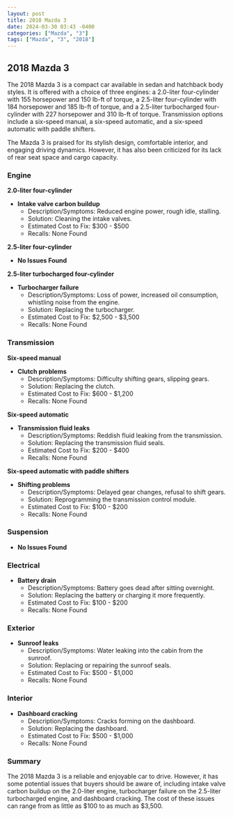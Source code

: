 ```yaml
---
layout: post
title: 2018 Mazda 3
date: 2024-03-30 03:43 -0400
categories: ["Mazda", "3"]
tags: ["Mazda", "3", "2018"]
---
```

## 2018 Mazda 3

The 2018 Mazda 3 is a compact car available in sedan and hatchback body styles. It is offered with a choice of three engines: a 2.0-liter four-cylinder with 155 horsepower and 150 lb-ft of torque, a 2.5-liter four-cylinder with 184 horsepower and 185 lb-ft of torque, and a 2.5-liter turbocharged four-cylinder with 227 horsepower and 310 lb-ft of torque. Transmission options include a six-speed manual, a six-speed automatic, and a six-speed automatic with paddle shifters.

The Mazda 3 is praised for its stylish design, comfortable interior, and engaging driving dynamics. However, it has also been criticized for its lack of rear seat space and cargo capacity.

### Engine

**2.0-liter four-cylinder**

* **Intake valve carbon buildup**
    * Description/Symptoms: Reduced engine power, rough idle, stalling.
    * Solution: Cleaning the intake valves.
    * Estimated Cost to Fix: $300 - $500
    * Recalls: None Found

**2.5-liter four-cylinder**

* **No Issues Found**

**2.5-liter turbocharged four-cylinder**

* **Turbocharger failure**
    * Description/Symptoms: Loss of power, increased oil consumption, whistling noise from the engine.
    * Solution: Replacing the turbocharger.
    * Estimated Cost to Fix: $2,500 - $3,500
    * Recalls: None Found

### Transmission

**Six-speed manual**

* **Clutch problems**
    * Description/Symptoms: Difficulty shifting gears, slipping gears.
    * Solution: Replacing the clutch.
    * Estimated Cost to Fix: $600 - $1,200
    * Recalls: None Found

**Six-speed automatic**

* **Transmission fluid leaks**
    * Description/Symptoms: Reddish fluid leaking from the transmission.
    * Solution: Replacing the transmission fluid seals.
    * Estimated Cost to Fix: $200 - $400
    * Recalls: None Found

**Six-speed automatic with paddle shifters**

* **Shifting problems**
    * Description/Symptoms: Delayed gear changes, refusal to shift gears.
    * Solution: Reprogramming the transmission control module.
    * Estimated Cost to Fix: $100 - $200
    * Recalls: None Found

### Suspension

* **No Issues Found**

### Electrical

* **Battery drain**
    * Description/Symptoms: Battery goes dead after sitting overnight.
    * Solution: Replacing the battery or charging it more frequently.
    * Estimated Cost to Fix: $100 - $200
    * Recalls: None Found

### Exterior

* **Sunroof leaks**
    * Description/Symptoms: Water leaking into the cabin from the sunroof.
    * Solution: Replacing or repairing the sunroof seals.
    * Estimated Cost to Fix: $500 - $1,000
    * Recalls: None Found

### Interior

* **Dashboard cracking**
    * Description/Symptoms: Cracks forming on the dashboard.
    * Solution: Replacing the dashboard.
    * Estimated Cost to Fix: $500 - $1,000
    * Recalls: None Found

### Summary

The 2018 Mazda 3 is a reliable and enjoyable car to drive. However, it has some potential issues that buyers should be aware of, including intake valve carbon buildup on the 2.0-liter engine, turbocharger failure on the 2.5-liter turbocharged engine, and dashboard cracking. The cost of these issues can range from as little as $100 to as much as $3,500.
